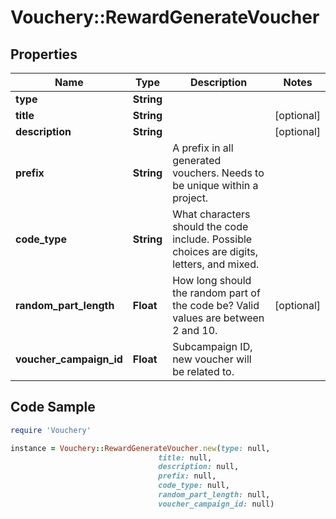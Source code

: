 # Vouchery::RewardGenerateVoucher

## Properties

Name | Type | Description | Notes
------------ | ------------- | ------------- | -------------
**type** | **String** |  | 
**title** | **String** |  | [optional] 
**description** | **String** |  | [optional] 
**prefix** | **String** | A prefix in all generated vouchers. Needs to be unique within a project. | 
**code_type** | **String** | What characters should the code include. Possible choices are digits, letters, and mixed. | 
**random_part_length** | **Float** | How long should the random part of the code be? Valid values are between 2 and 10. | [optional] 
**voucher_campaign_id** | **Float** | Subcampaign ID, new voucher will be related to. | 

## Code Sample

```ruby
require 'Vouchery'

instance = Vouchery::RewardGenerateVoucher.new(type: null,
                                 title: null,
                                 description: null,
                                 prefix: null,
                                 code_type: null,
                                 random_part_length: null,
                                 voucher_campaign_id: null)
```


